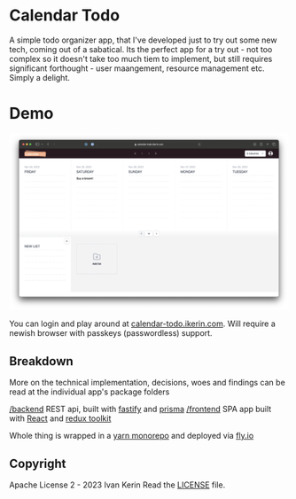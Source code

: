 # Calendar Todo

A simple todo organizer app, that I've developed just to try out some new tech, coming out of a sabatical.
Its the perfect app for a try out - not too complex so it doesn't take too much tiem to implement, but still requires significant forthought - user maangement, resource management etc. Simply a delight.

# Demo

[![Screenshot](/screenshot.png)](https://calendar-todo.ikerin.com)

You can login and play around at [calendar-todo.ikerin.com](https://calendar-todo.ikerin.com). Will require a newish browser with passkeys (passwordless) support.

## Breakdown

More on the technical implementation, decisions, woes and findings can be read at the individual app's package folders

[/backend](/backend) REST api, built with [fastify](https://fastify.dev) and [prisma](https://prisma.io)
[/frontend](/frontend) SPA app built with [React](https://react.dev) and [redux toolkit](https://redux-toolkit.js.org)

Whole thing is wrapped in a [yarn monorepo](https://yarnpkg.com/features/workspaces) and deployed via [fly.io](https://fly.io)

## Copyright

Apache License 2 - 2023 Ivan Kerin
Read the [LICENSE](./LICENSE) file.
